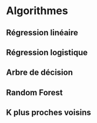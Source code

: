 # Algorithmes


## Régression linéaire

## Régression logistique

## Arbre de décision

## Random Forest

## K plus proches voisins
